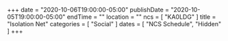 +++
date = "2020-10-06T19:00:00-05:00"
publishDate = "2020-10-05T19:00:00-05:00"
endTime = ""
location = ""
ncs = [ "KA0LDG" ]
title = "Isolation Net"
categories = [ "Social" ]
dates = [ "NCS Schedule", "Hidden" ]
+++
